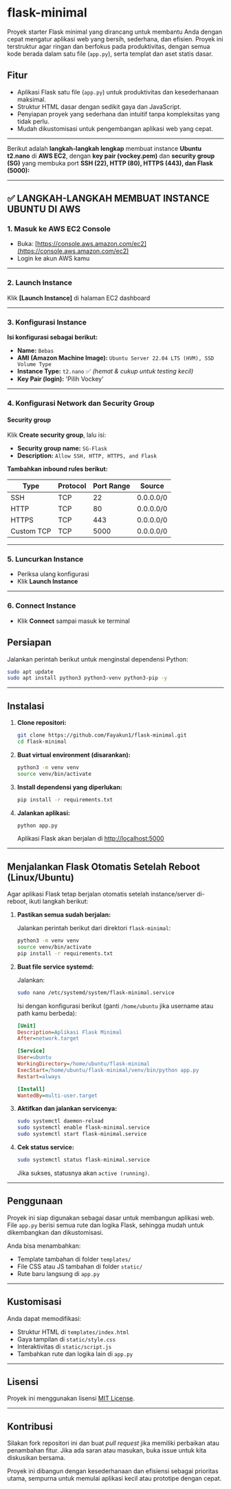 # flask-minimal

Proyek starter Flask minimal yang dirancang untuk membantu Anda dengan cepat mengatur aplikasi web yang bersih, sederhana, dan efisien. Proyek ini terstruktur agar ringan dan berfokus pada produktivitas, dengan semua kode berada dalam satu file (`app.py`), serta templat dan aset statis dasar.

## Fitur
- Aplikasi Flask satu file (`app.py`) untuk produktivitas dan kesederhanaan maksimal.
- Struktur HTML dasar dengan sedikit gaya dan JavaScript.
- Penyiapan proyek yang sederhana dan intuitif tanpa kompleksitas yang tidak perlu.
- Mudah dikustomisasi untuk pengembangan aplikasi web yang cepat.

---

Berikut adalah **langkah-langkah lengkap** membuat instance **Ubuntu t2.nano** di **AWS EC2**, dengan **key pair (vockey.pem)** dan **security group (SG)** yang membuka port **SSH (22), HTTP (80), HTTPS (443), dan Flask (5000):**

---

## ✅ LANGKAH-LANGKAH MEMBUAT INSTANCE UBUNTU DI AWS

### 1. Masuk ke AWS EC2 Console

* Buka: [https://console.aws.amazon.com/ec2](https://console.aws.amazon.com/ec2)
* Login ke akun AWS kamu

---

### 2. Launch Instance

Klik **\[Launch Instance]** di halaman EC2 dashboard

---

### 3. Konfigurasi Instance

**Isi konfigurasi sebagai berikut:**

* **Name:** `Bebas`
* **AMI (Amazon Machine Image):** `Ubuntu Server 22.04 LTS (HVM), SSD Volume Type`
* **Instance Type:** `t2.nano` ✅ *(hemat & cukup untuk testing kecil)*
* **Key Pair (login):** 'Pilih Vockey'

---

### 4. Konfigurasi Network dan Security Group

#### Security group

Klik **Create security group**, lalu isi:

* **Security group name:** `SG-Flask`
* **Description:** `Allow SSH, HTTP, HTTPS, and Flask`

**Tambahkan inbound rules berikut:**

| Type       | Protocol | Port Range | Source    |
| ---------- | -------- | ---------- | --------- |
| SSH        | TCP      | 22         | 0.0.0.0/0 |
| HTTP       | TCP      | 80         | 0.0.0.0/0 |
| HTTPS      | TCP      | 443        | 0.0.0.0/0 |
| Custom TCP | TCP      | 5000       | 0.0.0.0/0 |

---

### 5. Luncurkan Instance

* Periksa ulang konfigurasi
* Klik **Launch Instance**

---

### 6. Connect Instance

* Klik **Connect** sampai masuk ke terminal


## Persiapan

Jalankan perintah berikut untuk menginstal dependensi Python:

```bash
sudo apt update
sudo apt install python3 python3-venv python3-pip -y
````

---

## Instalasi

1. **Clone repositori:**

   ```bash
   git clone https://github.com/Fayakun1/flask-minimal.git
   cd flask-minimal
   ```

2. **Buat virtual environment (disarankan):**

   ```bash
   python3 -m venv venv
   source venv/bin/activate
   ```

3. **Install dependensi yang diperlukan:**

   ```bash
   pip install -r requirements.txt
   ```

4. **Jalankan aplikasi:**

   ```bash
   python app.py
   ```

   Aplikasi Flask akan berjalan di [http://localhost:5000](http://localhost:5000)

---

## Menjalankan Flask Otomatis Setelah Reboot (Linux/Ubuntu)

Agar aplikasi Flask tetap berjalan otomatis setelah instance/server di-reboot, ikuti langkah berikut:

1. **Pastikan semua sudah berjalan:**

   Jalankan perintah berikut dari direktori `flask-minimal`:

   ```bash
   python3 -m venv venv
   source venv/bin/activate
   pip install -r requirements.txt
   ```

2. **Buat file service systemd:**

   Jalankan:

   ```bash
   sudo nano /etc/systemd/system/flask-minimal.service
   ```

   Isi dengan konfigurasi berikut (ganti `/home/ubuntu` jika username atau path kamu berbeda):

   ```ini
   [Unit]
   Description=Aplikasi Flask Minimal
   After=network.target

   [Service]
   User=ubuntu
   WorkingDirectory=/home/ubuntu/flask-minimal
   ExecStart=/home/ubuntu/flask-minimal/venv/bin/python app.py
   Restart=always

   [Install]
   WantedBy=multi-user.target
   ```

3. **Aktifkan dan jalankan servicenya:**

   ```bash
   sudo systemctl daemon-reload
   sudo systemctl enable flask-minimal.service
   sudo systemctl start flask-minimal.service
   ```

4. **Cek status service:**

   ```bash
   sudo systemctl status flask-minimal.service
   ```

   Jika sukses, statusnya akan `active (running)`.

---

## Penggunaan

Proyek ini siap digunakan sebagai dasar untuk membangun aplikasi web. File `app.py` berisi semua rute dan logika Flask, sehingga mudah untuk dikembangkan dan dikustomisasi.

Anda bisa menambahkan:

* Template tambahan di folder `templates/`
* File CSS atau JS tambahan di folder `static/`
* Rute baru langsung di `app.py`

---

## Kustomisasi

Anda dapat memodifikasi:

* Struktur HTML di `templates/index.html`
* Gaya tampilan di `static/style.css`
* Interaktivitas di `static/script.js`
* Tambahkan rute dan logika lain di `app.py`

---

## Lisensi

Proyek ini menggunakan lisensi [MIT License](LICENSE).

---

## Kontribusi

Silakan fork repositori ini dan buat *pull request* jika memiliki perbaikan atau penambahan fitur. Jika ada saran atau masukan, buka issue untuk kita diskusikan bersama.

Proyek ini dibangun dengan kesederhanaan dan efisiensi sebagai prioritas utama, sempurna untuk memulai aplikasi kecil atau prototipe dengan cepat.

```
